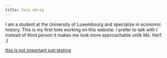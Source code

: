 ```yaml
---
title: luca uhrig 
---
```

I am a student at the University of Luxembourg and specialize in economic history. This is my first time working on this website. I prefer to talk with I instead of third person it makes me look more approachable unlik Ms. Harf. ;)

 <a href = "https://twitter.com/elhotzo/status/1708828716506190175"> this is not important just testing </a>
